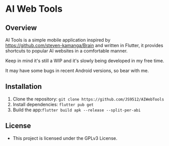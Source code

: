 # AI Web Tools

## Overview

AI Tools is a simple mobile application inspired by https://github.com/steven-kamanga/Brain and written in Flutter, it provides shortcuts to popular AI websites in a comfortable manner.

Keep in mind it's still a WIP and it's slowly being developed in my free time.

It may have some bugs in recent Android versions, so bear with me.

## Installation

1. Clone the repository: `git clone https://github.com/JS9512/AIWebTools`
2. Install dependencies: `flutter pub get`
3. Build the app:`flutter build apk --release --split-per-abi`

## License

- This project is licensed under the GPLv3 License.
